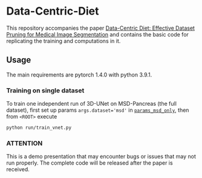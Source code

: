 # Data-Centric-Diet


This repository accompanies the paper [Data-Centric Diet: Effective Dataset Pruning for Medical Image Segmentation](TODO) and contains the basic code for replicating the training and computations in it.


## Usage
The main requirements are pytorch 1.4.0 with python 3.9.1.

### Training on single dataset
To train one independent run of 3D-UNet on MSD-Pancreas (the full dataset), first set up params `args.dataset='msd'` in [`params_msd_only`](params/params_msd_only), then from `<ROOT>` execute

```sh
python run/train_vnet.py 
```

### ATTENTION
This is a demo presentation that may encounter bugs or issues that may not run properly. The complete code will be released after the paper is received.


